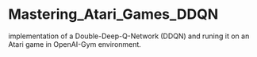 # Mastering_Atari_Games_DDQN
implementation of a Double-Deep-Q-Network (DDQN) and runing it on an Atari game in OpenAI-Gym environment. 
